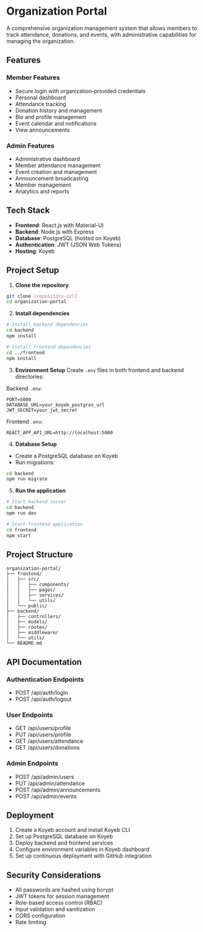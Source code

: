 # Organization Portal

A comprehensive organization management system that allows members to track attendance, donations, and events, with administrative capabilities for managing the organization.

## Features

### Member Features
- Secure login with organization-provided credentials
- Personal dashboard
- Attendance tracking
- Donation history and management
- Bio and profile management
- Event calendar and notifications
- View announcements

### Admin Features
- Administrative dashboard
- Member attendance management
- Event creation and management
- Announcement broadcasting
- Member management
- Analytics and reports

## Tech Stack

- **Frontend**: React.js with Material-UI
- **Backend**: Node.js with Express
- **Database**: PostgreSQL (hosted on Koyeb)
- **Authentication**: JWT (JSON Web Tokens)
- **Hosting**: Koyeb

## Project Setup

1. **Clone the repository**
```bash
git clone [repository-url]
cd organization-portal
```

2. **Install dependencies**
```bash
# Install backend dependencies
cd backend
npm install

# Install frontend dependencies
cd ../frontend
npm install
```

3. **Environment Setup**
Create `.env` files in both frontend and backend directories:

Backend `.env`:
```
PORT=5000
DATABASE_URL=your_koyeb_postgres_url
JWT_SECRET=your_jwt_secret
```

Frontend `.env`:
```
REACT_APP_API_URL=http://localhost:5000
```

4. **Database Setup**
- Create a PostgreSQL database on Koyeb
- Run migrations:
```bash
cd backend
npm run migrate
```

5. **Run the application**
```bash
# Start backend server
cd backend
npm run dev

# Start frontend application
cd frontend
npm start
```

## Project Structure

```
organization-portal/
├── frontend/
│   ├── src/
│   │   ├── components/
│   │   ├── pages/
│   │   ├── services/
│   │   └── utils/
│   └── public/
├── backend/
│   ├── controllers/
│   ├── models/
│   ├── routes/
│   ├── middleware/
│   └── utils/
└── README.md
```

## API Documentation

### Authentication Endpoints
- POST /api/auth/login
- POST /api/auth/logout

### User Endpoints
- GET /api/users/profile
- PUT /api/users/profile
- GET /api/users/attendance
- GET /api/users/donations

### Admin Endpoints
- POST /api/admin/users
- PUT /api/admin/attendance
- POST /api/admin/announcements
- POST /api/admin/events

## Deployment

1. Create a Koyeb account and install Koyeb CLI
2. Set up PostgreSQL database on Koyeb
3. Deploy backend and frontend services
4. Configure environment variables in Koyeb dashboard
5. Set up continuous deployment with GitHub integration

## Security Considerations

- All passwords are hashed using bcrypt
- JWT tokens for session management
- Role-based access control (RBAC)
- Input validation and sanitization
- CORS configuration
- Rate limiting
